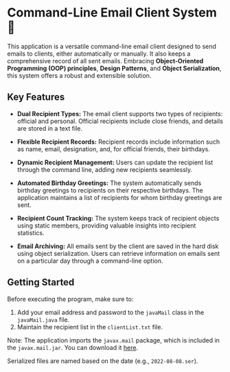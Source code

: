 # Command-Line Email Client System 📧

This application is a versatile command-line email client designed to send emails to clients, either automatically or manually. It also keeps a comprehensive record of all sent emails. Embracing **Object-Oriented Programming (OOP) principles**, **Design Patterns**, and **Object Serialization**, this system offers a robust and extensible solution.

## Key Features

- **Dual Recipient Types:** The email client supports two types of recipients: official and personal. Official recipients include close friends, and details are stored in a text file.

- **Flexible Recipient Records:** Recipient records include information such as name, email, designation, and, for official friends, their birthdays.

- **Dynamic Recipient Management:** Users can update the recipient list through the command line, adding new recipients seamlessly.

- **Automated Birthday Greetings:** The system automatically sends birthday greetings to recipients on their respective birthdays. The application maintains a list of recipients for whom birthday greetings are sent.

- **Recipient Count Tracking:** The system keeps track of recipient objects using static members, providing valuable insights into recipient statistics.

- **Email Archiving:** All emails sent by the client are saved in the hard disk using object serialization. Users can retrieve information on emails sent on a particular day through a command-line option.

## Getting Started

Before executing the program, make sure to:

1. Add your email address and password to the `javaMail` class in the `javaMail.java` file.
2. Maintain the recipient list in the `clientList.txt` file.

Note: The application imports the `javax.mail` package, which is included in the `javax.mail.jar`. You can download it [here](https://javaee.github.io/javamail/#Download_JavaMail_Release).

Serialized files are named based on the date (e.g., `2022-08-08.ser`).




